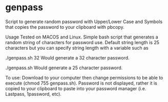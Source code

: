 # genpass
Script to generate random password with Upper/Lower Case and Symbols that copies the password to your clipboard with pbcopy.

Usage
Tested on MACOS and Linux. Simple bash script that generates a random string of characters for password use. Default string length is 25 characters but you can specify string length with a variable such as

./genpass.sh 32
Would generate a 32 character password.

./genpass.sh
Would generate a 25 character password.

To use: Download to your computer then change permissions to be able to execute (chmod 755 genpass.sh). Password is not displayed, rather it is copied to your clipboard to paste into your password manager (i.e. Lastpass, 1password, etc).
